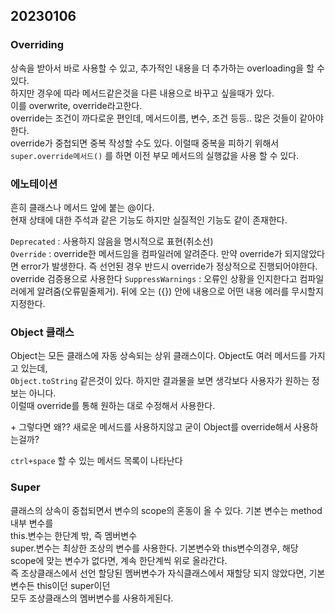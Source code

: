## 20230106

### Overriding

상속을 받아서 바로 사용할 수 있고, 추가적인 내용을 더 추가하는 overloading을 할 수 있다.  
하지만 경우에 따라 메서드같은것을 다른 내용으로 바꾸고 싶을때가 있다.  
이를 overwrite, override라고한다.  
override는 조건이 까다로운 편인데, 메서드이름, 변수, 조건 등등.. 많은 것들이 같아야한다.  
override가 중첩되면 중복 작성할 수도 있다. 이럴때 중복을 피하기 위해서  
`super.override메서드()` 를 하면 이전 부모 메서드의 실행값을 사용 할 수 있다.


### 에노테이션

흔히 클래스나 메서드 앞에 붙는 @이다.   
현재 상태에 대한 주석과 같은 기능도 하지만 실질적인 기능도 같이 존재한다.

`Deprecated` : 사용하지 않음을 명시적으로 표현(취소선)  
`Override` : override한 메서드임을 컴파일러에 알려준다. 만약 override가 되지않았다면 error가 발생한다. 즉 선언된 경우 반드시 override가 정상적으로 진행되어야한다. override 검증용으로 사용한다
`SuppressWarnings` : 오류인 상황을 인지한다고 컴파일러에게 알려줌(오류밑줄제거). 뒤에 오는 ({}) 안에 내용으로 어떤 내용 에러를 무시할지 지정한다. 

### Object 클래스

Object는 모든 클래스에 자동 상속되는 상위 클래스이다. Object도 여러 메서드를 가지고 있는데,  
`Object.toString` 같은것이 있다. 하지만 결과물을 보면 생각보다 사용자가 원하는 정보는 아니다.  
이럴때 override를 통해 원하는 대로 수정해서 사용한다.  


\+ 그렇다면 왜?? 새로운 메서드를 사용하지않고 굳이 Object를 override해서 사용하는걸까?

`ctrl+space` 할 수 있는 메서드 목록이 나타난다

### Super

클래스의 상속이 중첩되면서 변수의 scope의 혼동이 올 수 있다.
기본 변수는 method 내부 변수를  
this.변수는 한단계 밖, 즉 멤버변수  
super.변수는 최상한 조상의 변수를 사용한다.
기본변수와 this변수의경우, 해당 scope에 맞는 변수가 없다면, 계속 한단계씩 위로 올라간다.  
즉 조상클래스에서 선언 할당된 멤버변수가 자식클래스에서 재할당 되지 않았다면, 기본변수든 this이던 super이던  
모두 조상클래스의 멤버변수를 사용하게된다.